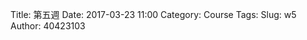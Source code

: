 Title: 第五週
Date: 2017-03-23 11:00
Category: Course
Tags: 
Slug: w5
Author: 40423103



<!-- PELICAN_END_SUMMARY -->


